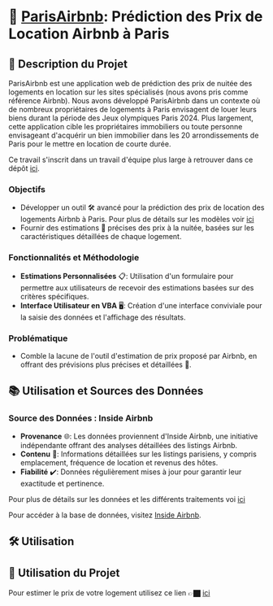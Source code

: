 # 🏡 [ParisAirbnb](https://tryparisairbnb-f7bcf2a9b109.herokuapp.com/): Prédiction des Prix de Location Airbnb à Paris

## 🎯 Description du Projet


ParisAirbnb est une application web de prédiction des prix de nuitée des logements en location sur les sites spécialisés (nous avons pris comme référence Airbnb). Nous avons développé ParisAirbnb dans un contexte où de nombreux propriétaires de logements à Paris envisagent de louer leurs biens durant la période des Jeux olympiques Paris 2024. Plus largement, cette application cible les propriétaires immobiliers ou toute personne envisageant d'acquérir un bien immobilier dans les 20 arrondissements de Paris pour le mettre en location de courte durée.

Ce travail s'inscrit dans un travail d'équipe plus large à retrouver dans ce dépôt [ici](https://github.com/Val832/produit_digital).

### Objectifs
- Développer un outil 🛠️ avancé pour la prédiction des prix de location des logements Airbnb à Paris. Pour plus de détails sur les modèles voir [ici](https://github.com/Val832/produit_digital/tree/main/src/data_science/models)
- Fournir des estimations 💸 précises des prix à la nuitée, basées sur les caractéristiques détaillées de chaque logement.


### Fonctionnalités et Méthodologie
- **Estimations Personnalisées** 📋: Utilisation d'un formulaire pour permettre aux utilisateurs de recevoir des estimations basées sur des critères spécifiques.
- **Interface Utilisateur en VBA** 🖥️: Création d'une interface conviviale pour la saisie des données et l'affichage des résultats.

### Problématique
- Comble la lacune de l'outil d'estimation de prix proposé par Airbnb, en offrant des prévisions plus précises et détaillées 🎯.

## 📚 Utilisation et Sources des Données

### Source des Données : Inside Airbnb
- **Provenance** 🌐: Les données proviennent d'Inside Airbnb, une initiative indépendante offrant des analyses détaillées des listings Airbnb.
- **Contenu** 📄: Informations détaillées sur les listings parisiens, y compris emplacement, fréquence de location et revenus des hôtes.
- **Fiabilité** ✔️: Données régulièrement mises à jour pour garantir leur exactitude et pertinence.

Pour plus de détails sur les données et les différents traitements voi [ici](https://github.com/Val832/produit_digital/tree/main/src/df_manipulation/2023)

Pour accéder à la base de données, visitez [Inside Airbnb](http://insideairbnb.com/get-the-data.html).

## 🛠️ Utilisation

## 🚀 Utilisation du Projet

Pour estimer le prix de votre logement utilisez ce lien 👉🏿 [ici](https://tryparisairbnb-f7bcf2a9b109.herokuapp.com/)

